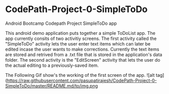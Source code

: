 # CodePath-Project-0-SimpleToDo

Android Bootcamp Codepath Project SimpleToDo app

This android demo application puts together a simple ToDoList app. The app currently consits of two activitiy screens.
The first activity called the "SimpleToDo" activity lets the user enter text items which can later be edited incase the user wants to make corrections.
Currently the text items are stored and retrived from a .txt file that is stored in the application's data folder.
The second activity is the "EditScreen" activity that lets the user do the actual editing to a previously-saved item.

The Following Gif show's the working of the first screen of the app.
![alt tag](https://raw.githubusercontent.com/pasupatirajesh/CodePath-Project-0-SimpleToDo/master/README.md/to/img.png

